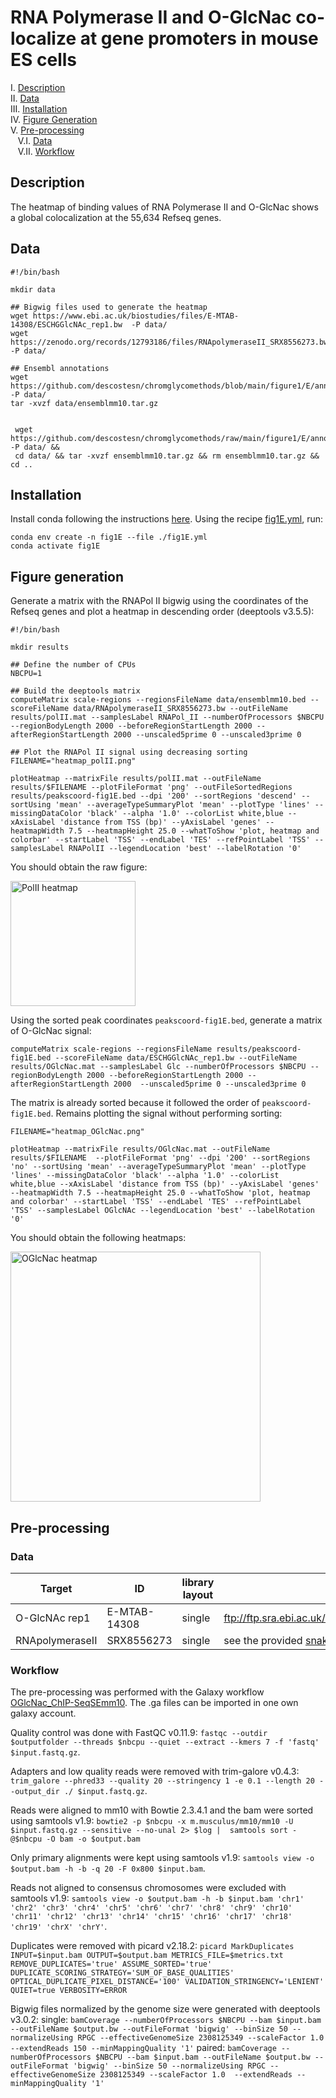 # RNA Polymerase II and O-GlcNac co-localize at gene promoters in mouse ES cells

I. [Description](#description)  
II. [Data](#data)  
III. [Installation](#installation)  
IV. [Figure Generation](#figure-generation)  
V. [Pre-processing](#pre-processing)  
&nbsp;&nbsp; V.I. [Data](#data-1)  
&nbsp;&nbsp; V.II. [Workflow](#workflow)  

## Description

The heatmap of binding values of RNA Polymerase II and O-GlcNac shows a global colocalization at the 55,634 Refseq genes.

## Data

```
#!/bin/bash

mkdir data

## Bigwig files used to generate the heatmap
wget https://www.ebi.ac.uk/biostudies/files/E-MTAB-14308/ESCHGGlcNAc_rep1.bw  -P data/
wget https://zenodo.org/records/12793186/files/RNApolymeraseII_SRX8556273.bw  -P data/

## Ensembl annotations
wget https://github.com/descostesn/chromglycomethods/blob/main/figure1/E/annotations/ensemblmm10.tar.gz -P data/
tar -xvzf data/ensemblmm10.tar.gz


 wget https://github.com/descostesn/chromglycomethods/raw/main/figure1/E/annotations/ensemblmm10.tar.gz -P data/ &&
 cd data/ && tar -xvzf ensemblmm10.tar.gz && rm ensemblmm10.tar.gz && cd ..
```

## Installation

Install conda following the instructions [here](https://conda.io/projects/conda/en/latest/user-guide/install/index.html). Using the recipe [fig1E.yml](fig1E.yml), run:

```
conda env create -n fig1E --file ./fig1E.yml
conda activate fig1E
```

## Figure generation

Generate a matrix with the RNAPol II bigwig using the coordinates of the Refseq genes and plot a heatmap in descending order (deeptools v3.5.5):

```
#!/bin/bash

mkdir results

## Define the number of CPUs
NBCPU=1

## Build the deeptools matrix
computeMatrix scale-regions --regionsFileName data/ensemblmm10.bed --scoreFileName data/RNApolymeraseII_SRX8556273.bw --outFileName results/polII.mat --samplesLabel RNAPol_II --numberOfProcessors $NBCPU --regionBodyLength 2000 --beforeRegionStartLength 2000 --afterRegionStartLength 2000 --unscaled5prime 0 --unscaled3prime 0

## Plot the RNAPol II signal using decreasing sorting
FILENAME="heatmap_polII.png"

plotHeatmap --matrixFile results/polII.mat --outFileName results/$FILENAME --plotFileFormat 'png' --outFileSortedRegions results/peakscoord-fig1E.bed --dpi '200' --sortRegions 'descend' --sortUsing 'mean' --averageTypeSummaryPlot 'mean' --plotType 'lines' --missingDataColor 'black' --alpha '1.0' --colorList white,blue --xAxisLabel 'distance from TSS (bp)' --yAxisLabel 'genes' --heatmapWidth 7.5 --heatmapHeight 25.0 --whatToShow 'plot, heatmap and colorbar' --startLabel 'TSS' --endLabel 'TES' --refPointLabel 'TSS' --samplesLabel RNAPolII --legendLocation 'best' --labelRotation '0'
```

You should obtain the raw figure:

<img src="pictures/heatmap_polII.png" alt="PolII heatmap" width="200" heigth="200"/>

Using the sorted peak coordinates `peakscoord-fig1E.bed`, generate a matrix of O-GlcNac signal:

```
computeMatrix scale-regions --regionsFileName results/peakscoord-fig1E.bed --scoreFileName data/ESCHGGlcNAc_rep1.bw --outFileName results/OGlcNac.mat --samplesLabel Glc --numberOfProcessors $NBCPU --regionBodyLength 2000 --beforeRegionStartLength 2000 --afterRegionStartLength 2000  --unscaled5prime 0 --unscaled3prime 0
```

The matrix is already sorted because it followed the order of `peakscoord-fig1E.bed`. Remains plotting the signal without performing sorting:

```
FILENAME="heatmap_OGlcNac.png"

plotHeatmap --matrixFile results/OGlcNac.mat --outFileName results/$FILENAME  --plotFileFormat 'png' --dpi '200' --sortRegions 'no' --sortUsing 'mean' --averageTypeSummaryPlot 'mean' --plotType 'lines' --missingDataColor 'black' --alpha '1.0' --colorList white,blue --xAxisLabel 'distance from TSS (bp)' --yAxisLabel 'genes' --heatmapWidth 7.5 --heatmapHeight 25.0 --whatToShow 'plot, heatmap and colorbar' --startLabel 'TSS' --endLabel 'TES' --refPointLabel 'TSS' --samplesLabel OGlcNAc --legendLocation 'best' --labelRotation '0'
```

You should obtain the following heatmaps:

<img src="pictures/heatmap_OGlcNac.png" alt="OGlcNac heatmap" width="400" heigth="400"/>


## Pre-processing

### Data

| Target | ID | library layout | link |
|--------|----|----------------|------|
| O-GlcNAc rep1 | E-MTAB-14308 | single | ftp://ftp.sra.ebi.ac.uk/vol1/fastq/ERR134/033/ERR13430733/ERR13430733.fastq.gz |
| RNApolymeraseII | SRX8556273 | single | see the provided [snakemake](../F/snakemake/Snakefile) (technical replicates) | 

### Workflow

The pre-processing was performed with the Galaxy workflow [OGlcNac_ChIP-SeqSEmm10](../A/galaxy-workflows/Galaxy-Workflow-OGlcNac_ChIP-SeqSEmm10.ga). The .ga files can be imported in one own galaxy account.

Quality control was done with FastQC v0.11.9: `fastqc --outdir $outputfolder --threads $nbcpu --quiet --extract --kmers 7 -f 'fastq' $input.fastq.gz`.

Adapters and low quality reads were removed with trim-galore v0.4.3: `trim_galore --phred33 --quality 20 --stringency 1 -e 0.1 --length 20 --output_dir ./ $input.fastq.gz`.

Reads were aligned to mm10 with Bowtie 2.3.4.1 and the bam were sorted using samtools v1.9: `bowtie2 -p $nbcpu -x m.musculus/mm10/mm10 -U $input.fastq.gz --sensitive --no-unal 2> $log |  samtools sort -@$nbcpu -O bam -o $output.bam`

Only primary alignments were kept using samtools v1.9: `samtools view -o $output.bam -h -b -q 20 -F 0x800 $input.bam`.

Reads not aligned to consensus chromosomes were excluded with samtools v1.9: `samtools view -o $output.bam -h -b $input.bam 'chr1' 'chr2' 'chr3' 'chr4' 'chr5' 'chr6' 'chr7' 'chr8' 'chr9' 'chr10' 'chr11' 'chr12' 'chr13' 'chr14' 'chr15' 'chr16' 'chr17' 'chr18' 'chr19' 'chrX' 'chrY'`.

Duplicates were removed with picard v2.18.2: `picard MarkDuplicates INPUT=$input.bam OUTPUT=$output.bam METRICS_FILE=$metrics.txt REMOVE_DUPLICATES='true' ASSUME_SORTED='true'  DUPLICATE_SCORING_STRATEGY='SUM_OF_BASE_QUALITIES' OPTICAL_DUPLICATE_PIXEL_DISTANCE='100' VALIDATION_STRINGENCY='LENIENT' QUIET=true VERBOSITY=ERROR`

Bigwig files normalized by the genome size were generated with deeptools v3.0.2:
single: `bamCoverage --numberOfProcessors $NBCPU --bam $input.bam --outFileName $output.bw --outFileFormat 'bigwig' --binSize 50 --normalizeUsing RPGC --effectiveGenomeSize 2308125349 --scaleFactor 1.0  --extendReads 150 --minMappingQuality '1'`
paired: `bamCoverage --numberOfProcessors $NBCPU --bam $input.bam --outFileName $output.bw --outFileFormat 'bigwig' --binSize 50 --normalizeUsing RPGC --effectiveGenomeSize 2308125349 --scaleFactor 1.0  --extendReads --minMappingQuality '1'`
